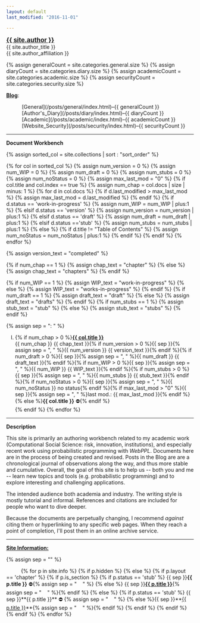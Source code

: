 ```yaml
---
layout: default
last_modified: "2016-11-01"

---
```

<style type="text/css">
ol li {
text-align:left;
list-style-type: upper-roman
}
ol li ol li {
text-align:left;
list-style-type: decimal;
}
</style>


<div class = "author-block">
<a href="{{ site.author_url }}" style="font-weight: bold;font-size:120%;">{{ site.author }}</a><br>
{{ site.author_title }}<br>
{{ site.author_affiliation }}<br>
</div>

{% assign generalCount = site.categories.general.size %}
{% assign diaryCount = site.categories.diary.size %}
{% assign academicCount = site.categories.academic.size %}
{% assign securityCount = site.categories.security.size %}

**[Blog](/posts/index.html)**: <!--⛔️ -->

<!--<img src ="{{ site.baseurl }}/assets/img/new_small.png" style = "display:inline;height:18px;width:39px;vertical-align:-4px;"/> --><p style="text-align:left;margin-left:3em;" markdown = "1"><span style="white-space: nowrap;">[General](/posts/general/index.html)</span><span class="annotate">&ndash;{{ generalCount }}</span>&nbsp;  <span style="white-space: nowrap;">[Author's_Diary](/posts/diary/index.html)</span><span class="annotate">&ndash;{{ diaryCount }}</span>&nbsp;  <span style="white-space: nowrap;">[Academic](/posts/academic/index.html)</span><span class="annotate">&ndash;{{ academicCount }}</span>&nbsp;  <span style="white-space: nowrap;">[Website_Security](/posts/security/index.html)</span><span class="annotate">&ndash;{{ securityCount }}</span></p>

____

**Document Workbench**

{% assign sorted_col = site.collections | sort : "sort_order" %}

{% for col in sorted_col %}
{% assign num_version = 0 %}
{% assign num_WIP = 0 %}
{% assign num_draft = 0 %}
{% assign num_stubs = 0 %}
{% assign num_noStatus = 0 %}
{% assign max_last_mod = "0" %}
{% if col.title and col.index == true %}
{% assign num_chap = col.docs | size  | minus: 1 %}
{% for d in col.docs %}
{% if d.last_modified > max_last_mod %}
{% assign max_last_mod = d.last_modified %}
{% endif %}
{% if d.status == 'work-in-progress' %}
{% assign num_WIP =  num_WIP | plus:1 %}
{% elsif d.status == 'version' %}
{% assign num_version =  num_version | plus:1  %}
{% elsif d.status == 'draft' %}
{% assign num_draft =  num_draft | plus:1  %}
{% elsif d.status =='stub' %}
{% assign num_stubs = num_stubs | plus:1 %}
{% else %}
{% if d.title != "Table of Contents" %}
{% assign num_noStatus = num_noStatus | plus:1 %}
{% endif %}
{% endif %}
{% endfor %}


{% assign version_text = "completed" %}

{% if num_chap == 1 %}
{% assign chap_text = "chapter" %}
{% else %}
{% assign chap_text = "chapters" %}
{% endif %}

{% if num_WIP == 1 %}
{% assign WIP_text = "work-in-progress" %}
{% else %}
{% assign WIP_text = "works-in-progress" %}
{% endif %}
{% if num_draft == 1 %}
{% assign draft_text = "draft" %}
{% else %}
{% assign draft_text = "drafts" %}
{% endif %}
{% if num_stubs == 1 %}
{% assign stub_text = "stub" %}
{% else %}
{% assign stub_text = "stubs" %}
{% endif %}

{% assign sep = ": " %}

1. {% if num_chap > 0 %}**<a class="chapter-link" href="/{{ col.label }}/index.html">{{ col.title }}</a>**<br>
<span class="annotate">{{ num_chap }} {{ chap_text }}{% if num_version > 0 %}{{ sep }}{% assign sep = ", " %}{{ num_version }} {{ version_text  }}{% endif %}{% if num_draft > 0 %}{{ sep }}{% assign sep = ", " %}{{ num_draft }} {{ draft_text  }}{% endif %}{% if num_WIP > 0 %}{{ sep }}{% assign sep = ", " %}{{ num_WIP }} {{ WIP_text }}{% endif %}{% if num_stubs > 0 %}{{ sep }}{% assign sep = ", " %}{{ num_stubs }} {{ stub_text }}{% endif %}{% if num_noStatus > 0 %}{{ sep }}{% assign sep = ", " %}{{ num_noStatus }} no status{% endif %}{% if max_last_mod > "0" %}{{ sep }}{% assign sep = ", " %}last mod.: {{ max_last_mod }}{% endif %}</span>{% else %}**{{ col.title }}** ⛔️{% endif %}<br/>
{% endif %}
{% endfor %}

____

**Description**

This site is primarily an authoring workbench related to my academic work (Computational Social Science: risk, innovation, institutions), and especially recent work using probabilistic programming with *WebPPL*. Documents here are in the process of being created and revised. Posts in the Blog are are a chronological journal of observations along the way, and thus more stable and cumulative. Overall, the goal of this site is to help us -- both you and me -- learn new topics and tools (e.g. probabilistic programming) and to explore interesting and challenging applications. 

The intended audience both academia and industry.  The writing style is mostly tutorial and informal. References and citations are included for people who want to dive deeper. 

Because the documents are perpetually changing, I recommend *against* citing them or hyperlinking to any specific web pages.  When they reach a point of completion, I'll post them in an online archive service.

____

**[Site Information:](/info/index.html)**

{% assign sep = "" %}
<div style="display:inline;">
&nbsp;&nbsp;&nbsp;&nbsp;&nbsp;&nbsp;&nbsp;&nbsp;&nbsp;
{% for p in site.info %}
    {% if p.hidden %}
    {% else %}
        {% if p.layout == 'chapter' %}
            {% if p.is_section %}
                {% if p.status == 'stub' %}
{{ sep }}<strong>{{ p.title }}</strong> ⛔️{% assign sep = "&nbsp;&nbsp;&nbsp;&nbsp;" %}
{% else %}
{{ sep }}<strong><a class="chapter-link" href="{{ site.baseurl }}{{ p.url }}" >{{ p.title }}</a></strong>{% assign sep = "&nbsp;&nbsp;&nbsp;&nbsp;" %}{% endif %}
            {% else %}
                {% if p.status == 'stub' %}
{{ sep }}**{{ p.title }}** ⛔️ {% assign sep = "&nbsp;&nbsp;&nbsp;&nbsp;" %}
{% else %}{{ sep }}**<a class="chapter-link" href="{{ site.baseurl }}{{ p.url }}" >{{ p.title }}</a>**{% assign sep = "&nbsp;&nbsp;&nbsp;&nbsp;" %}{% endif %}     
            {% endif %}
        {% endif %}
    {% endif %}
{% endfor %}
</div>
